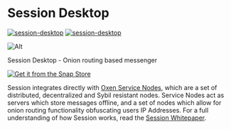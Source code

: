 # Session Desktop

[![session-desktop](https://snapcraft.io/session-desktop/badge.svg)](https://snapcraft.io/session-desktop)
[![session-desktop](https://snapcraft.io/session-desktop/trending.svg?name=0)](https://snapcraft.io/session-desktop)

![Alt](https://repobeats.axiom.co/api/embed/93e49ed7bea7d5c3b512e3e4b73aae2d56fac1a1.svg "Repobeats analytics image")

Session Desktop - Onion routing based messenger

[![Get it from the Snap Store](https://snapcraft.io/static/images/badges/en/snap-store-black.svg)](https://snapcraft.io/session-desktop)


Session integrates directly with [Oxen Service Nodes](https://docs.oxen.io/about-the-oxen-blockchain/oxen-service-nodes), which are a set of distributed, decentralized and Sybil resistant nodes. Service Nodes act as servers which store messages offline, and a set of nodes which allow for onion routing functionality obfuscating users IP Addresses. For a full understanding of how Session works, read the [Session Whitepaper](https://getsession.org/whitepaper).

